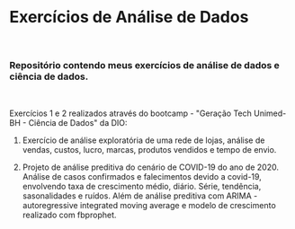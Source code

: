 <br id="topo">
<h1> Exercícios de Análise de Dados
   </h1>
   
   <br/>
<h3> Repositório contendo meus exercícios de análise de dados e ciência de dados.
 </h3>
  <br/>

Exercícios 1 e 2 realizados através do bootcamp - "Geração Tech Unimed-BH - Ciência de Dados" da DIO:

1. Exercício de análise exploratória de uma rede de lojas, análise de vendas, custos, lucro, marcas, produtos vendidos e tempo de envio.

2. Projeto de análise preditiva do cenário de COVID-19 do ano de 2020. Análise de casos confirmados e falecimentos devido a covid-19, envolvendo taxa de crescimento médio, diário. 
Série, tendência, sasonalidades e ruídos. Além de análise preditiva com ARIMA - autoregressive integrated moving average e modelo de crescimento realizado com fbprophet. 
